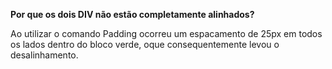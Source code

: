 **Por que os dois DIV não estão completamente alinhados?**

Ao utilizar o comando Padding ocorreu um espacamento de 25px em todos os lados dentro do bloco
verde, oque consequentemente levou o desalinhamento.